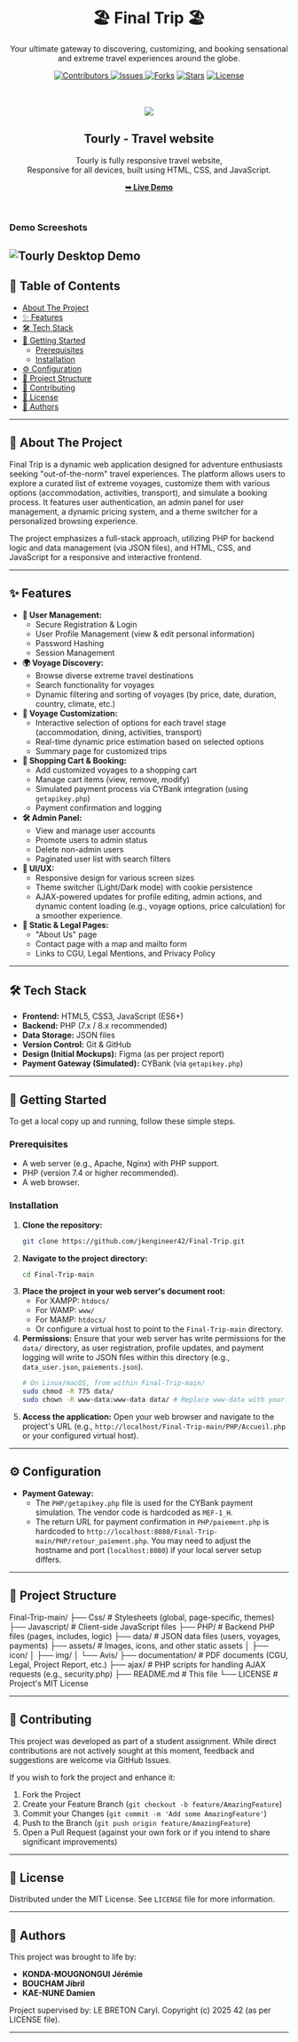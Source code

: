 <div align="center">
<h1 align="center">
🏖️ Final Trip 🏖️
</h1>
<p align="center">
  Your ultimate gateway to discovering, customizing, and booking sensational and extreme travel experiences around the globe.
</p>
<p align="center">
  <a href="https://github.com/jkengineer42/Final-Trip">
    <img src="https://img.shields.io/github/contributors/jkengineer42/Final-Trip.svg?style=for-the-badge" alt="Contributors" /> </a>
  <a href="https://github.com/jkengineer42/Final-Trip/issues">
    <img alt="Issues" src="https://img.shields.io/github/issues/jkengineer42/Final-Trip?style=for-the-badge">
    </a>
  <a href="https://github.com/jkengineer42/Final-Trip/network/members">
    <img alt="Forks" src="https://img.shields.io/github/forks/jkengineer42/Final-Trip.svg?style=for-the-badge"></a>
  <a href="https://github.com/jkengineer42/Final-Trip/stargazers">
    <img alt="Stars" src="https://img.shields.io/github/stars/jkengineer42/Final-Trip.svg?style=for-the-badge"></a>
  <a href="https://raw.githubusercontent.com/jkengineer42/Final-Trip/main/LICENSE">
    <img src="https://img.shields.io/badge/License-MIT-blue?style=for-the-badge" alt="License" /> </a>
</p>

<br />
<br />
  
  <img src="./readme-images/project-logo.png" />

  <h2 align="center">Tourly - Travel website</h2>

  Tourly is fully responsive travel website, <br />Responsive for all devices, built using HTML, CSS, and JavaScript.

  <a href="https://codewithsadee.github.io/tourly/"><strong>➥ Live Demo</strong></a>

</div>

<br />

### Demo Screeshots

![Tourly Desktop Demo](./readme-images/desktop.png "Desktop Demo")
---

## 📜 Table of Contents

- [About The Project](#-about-the-project)
- [✨ Features](#-features)
- [🛠️ Tech Stack](#️-tech-stack)
- [🚀 Getting Started](#-getting-started)
  - [Prerequisites](#prerequisites)
  - [Installation](#installation)
- [⚙️ Configuration](#️-configuration)
- [📂 Project Structure](#-project-structure)
- [🤝 Contributing](#-contributing)
- [📄 License](#-license)
- [👥 Authors](#-authors)

---

## 📖 About The Project

Final Trip is a dynamic web application designed for adventure enthusiasts seeking "out-of-the-norm" travel experiences. The platform allows users to explore a curated list of extreme voyages, customize them with various options (accommodation, activities, transport), and simulate a booking process. It features user authentication, an admin panel for user management, a dynamic pricing system, and a theme switcher for a personalized browsing experience.

The project emphasizes a full-stack approach, utilizing PHP for backend logic and data management (via JSON files), and HTML, CSS, and JavaScript for a responsive and interactive frontend.

---

## ✨ Features

*   **👤 User Management:**
    *   Secure Registration & Login
    *   User Profile Management (view & edit personal information)
    *   Password Hashing
    *   Session Management
*   **🌍 Voyage Discovery:**
    *   Browse diverse extreme travel destinations
    *   Search functionality for voyages
    *   Dynamic filtering and sorting of voyages (by price, date, duration, country, climate, etc.)
*   **🎨 Voyage Customization:**
    *   Interactive selection of options for each travel stage (accommodation, dining, activities, transport)
    *   Real-time dynamic price estimation based on selected options
    *   Summary page for customized trips
*   **🛒 Shopping Cart & Booking:**
    *   Add customized voyages to a shopping cart
    *   Manage cart items (view, remove, modify)
    *   Simulated payment process via CYBank integration (using `getapikey.php`)
    *   Payment confirmation and logging
*   **🛠️ Admin Panel:**
    *   View and manage user accounts
    *   Promote users to admin status
    *   Delete non-admin users
    *   Paginated user list with search filters
*   **🎨 UI/UX:**
    *   Responsive design for various screen sizes
    *   Theme switcher (Light/Dark mode) with cookie persistence
    *   AJAX-powered updates for profile editing, admin actions, and dynamic content loading (e.g., voyage options, price calculation) for a smoother experience.
*   **📄 Static & Legal Pages:**
    *   "About Us" page
    *   Contact page with a map and mailto form
    *   Links to CGU, Legal Mentions, and Privacy Policy

---

## 🛠️ Tech Stack

*   **Frontend:** HTML5, CSS3, JavaScript (ES6+)
*   **Backend:** PHP (7.x / 8.x recommended)
*   **Data Storage:** JSON files
*   **Version Control:** Git & GitHub
*   **Design (Initial Mockups):** Figma (as per project report)
*   **Payment Gateway (Simulated):** CYBank (via `getapikey.php`)

---

## 🚀 Getting Started

To get a local copy up and running, follow these simple steps.

### Prerequisites

*   A web server (e.g., Apache, Nginx) with PHP support.
*   PHP (version 7.4 or higher recommended).
*   A web browser.

### Installation

1.  **Clone the repository:**
    ```sh
    git clone https://github.com/jkengineer42/Final-Trip.git
    ```
2.  **Navigate to the project directory:**
    ```sh
    cd Final-Trip-main
    ```
3.  **Place the project in your web server's document root:**
    *   For XAMPP: `htdocs/`
    *   For WAMP: `www/`
    *   For MAMP: `htdocs/`
    *   Or configure a virtual host to point to the `Final-Trip-main` directory.
4.  **Permissions:**
    Ensure that your web server has write permissions for the `data/` directory, as user registration, profile updates, and payment logging will write to JSON files within this directory (e.g., `data_user.json`, `paiements.json`).
    ```sh
    # On Linux/macOS, from within Final-Trip-main/
    sudo chmod -R 775 data/
    sudo chown -R www-data:www-data data/ # Replace www-data with your web server's user/group
    ```
5.  **Access the application:**
    Open your web browser and navigate to the project's URL (e.g., `http://localhost/Final-Trip-main/PHP/Accueil.php` or your configured virtual host).

---

## ⚙️ Configuration

*   **Payment Gateway:**
    *   The `PHP/getapikey.php` file is used for the CYBank payment simulation. The vendor code is hardcoded as `MEF-1_H`.
    *   The return URL for payment confirmation in `PHP/paiement.php` is hardcoded to `http://localhost:8080/Final-Trip-main/PHP/retour_paiement.php`. You may need to adjust the hostname and port (`localhost:8080`) if your local server setup differs.

---

## 📂 Project Structure
Final-Trip-main/
├── Css/ # Stylesheets (global, page-specific, themes)
├── Javascript/ # Client-side JavaScript files
├── PHP/ # Backend PHP files (pages, includes, logic)
├── data/ # JSON data files (users, voyages, payments)
├── assets/ # Images, icons, and other static assets
│ ├── icon/
│ ├── img/
│ └── Avis/
├── documentation/ # PDF documents (CGU, Legal, Project Report, etc.)
├── ajax/ # PHP scripts for handling AJAX requests (e.g., security.php)
├── README.md # This file
└── LICENSE # Project's MIT License

---

## 🤝 Contributing

This project was developed as part of a student assignment. While direct contributions are not actively sought at this moment, feedback and suggestions are welcome via GitHub Issues.

If you wish to fork the project and enhance it:

1.  Fork the Project
2.  Create your Feature Branch (`git checkout -b feature/AmazingFeature`)
3.  Commit your Changes (`git commit -m 'Add some AmazingFeature'`)
4.  Push to the Branch (`git push origin feature/AmazingFeature`)
5.  Open a Pull Request (against your own fork or if you intend to share significant improvements)

---

## 📄 License

Distributed under the MIT License. See `LICENSE` file for more information.

---

## 👥 Authors

This project was brought to life by:

*   **KONDA-MOUGNONGUI Jérémie**
*   **BOUCHAM Jibril**
*   **KAE-NUNE Damien**

Project supervised by: LE BRETON Caryl.
Copyright (c) 2025 42 (as per LICENSE file).

---
